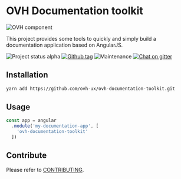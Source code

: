 # OVH Documentation toolkit

![OVH component](https://user-images.githubusercontent.com/3379410/27423240-3f944bc4-5731-11e7-87bb-3ff603aff8a7.png)

This project provides some tools to quickly and simply build a documentation application based on AngularJS.

![Project status alpha](https://img.shields.io/badge/status-alpha-blue.svg) [![Github tag](https://img.shields.io/github/tag/ovh-ux/ovh-documentation-toolkit.svg)]() ![Maintenance](https://img.shields.io/maintenance/yes/2017.svg) [![Chat on gitter](https://img.shields.io/gitter/room/ovh/ux.svg)](https://gitter.im/ovh/ux)

## Installation

```bash
yarn add https://github.com/ovh-ux/ovh-documentation-toolkit.git
```

## Usage

```javascript
const app = angular
  .module('my-documentation-app', [
    'ovh-documentation-toolkit'
  ])
```

## Contribute

Please refer to [CONTRIBUTING](CONTRIBUTING.md).
